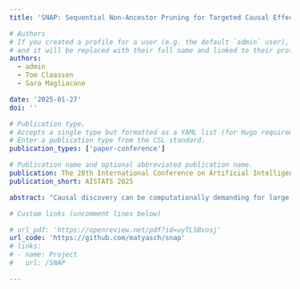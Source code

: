 ```yaml
---
title: 'SNAP: Sequential Non-Ancestor Pruning for Targeted Causal Effect Estimation With an Unknown Graph'

# Authors
# If you created a profile for a user (e.g. the default `admin` user), write the username (folder name) here
# and it will be replaced with their full name and linked to their profile.
authors:
  - admin
  - Tom Claassen
  - Sara Magliacane

date: '2025-01-27'
doi: ''

# Publication type.
# Accepts a single type but formatted as a YAML list (for Hugo requirements).
# Enter a publication type from the CSL standard.
publication_types: ['paper-conference']

# Publication name and optional abbreviated publication name.
publication: The 28th International Conference on Artificial Intelligence and Statistics
publication_short: AISTATS 2025

abstract: "Causal discovery can be computationally demanding for large numbers of variables. If we only wish to estimate the causal effects on a small subset of target variables, we might not need to learn the causal graph for all variables, but only a small subgraph that includes the targets and their adjustment sets. In this paper, we focus on identifying causal effects between target variables in a computationally and statistically efficient way. This task combines causal discovery and effect estimation, aligning the discovery objective with the effects to be estimated. We show that definite non-ancestors of the targets are unnecessary to learn causal relations between the targets and to identify efficient adjustments sets. We sequentially identify and prune these definite non-ancestors with our Sequential Non-Ancestor Pruning (SNAP) framework, which can be used either as a preprocessing step to standard causal discovery methods, or as a standalone sound and complete causal discovery algorithm. Our results on synthetic and real data show that both approaches substantially reduce the number of independence tests and the computation time without compromising the quality of causal effect estimations."

# Custom links (uncomment lines below)

# url_pdf: 'https://openreview.net/pdf?id=uyTL5Bvosj'
url_code: 'https://github.com/matyasch/snap'
# links:
# - name: Project
#   url: /SNAP

---
```

